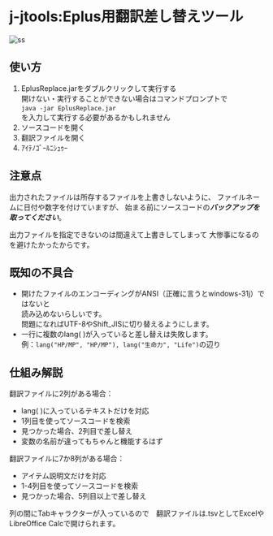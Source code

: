 # j-jtools:Eplus用翻訳差し替えツール
![ss](https://i.imgur.com/PYIxSZs.png)
## 使い方
1. EplusReplace.jarをダブルクリックして実行する  
    開けない・実行することができない場合はコマンドプロンプトで  
    ```java -jar EplusReplace.jar```  
    を入力して実行する必要があるかもしれません  
2. ソースコードを開く
3. 翻訳ファイルを開く
4. ｱｲﾃﾉｺﾞｰﾙﾆｼｭｩｰ

## 注意点
出力されたファイルは所存するファイルを上書きしないように、
ファイルネームに日付や数字を付けていますが、
始まる前にソースコードの***バックアップを取ってください***。 

出力ファイルを指定できないのは間違えて上書きしてしまって
大惨事になるのを避けたかったからです。

## 既知の不具合
- 開けたファイルのエンコーディングがANSI（正確に言うとwindows-31j）ではないと  
    読み込めないらしいです。  
    問題になればUTF-8やShift_JISに切り替えるようにします。
- 一行に複数のlang( )が入っていると差し替えは失敗します。  
    例：```lang("HP/MP", "HP/MP"), lang("生命力", "Life")```の辺り

## 仕組み解説
翻訳ファイルに2列がある場合：
- lang( )に入っているテキストだけを対応
- 1列目を使ってソースコードを検索
- 見つかった場合、2列目で差し替え
- 変数の名前が違ってもちゃんと機能するはず

翻訳ファイルに7か8列がある場合：
- アイテム説明文だけを対応
- 1-4列目を使ってソースコードを検索
- 見つかった場合、5列目以上で差し替え

列の間にTabキャラクターが入っているので　翻訳ファイルは.tsvとしてExcelやLibreOffice Calcで開けられます。
